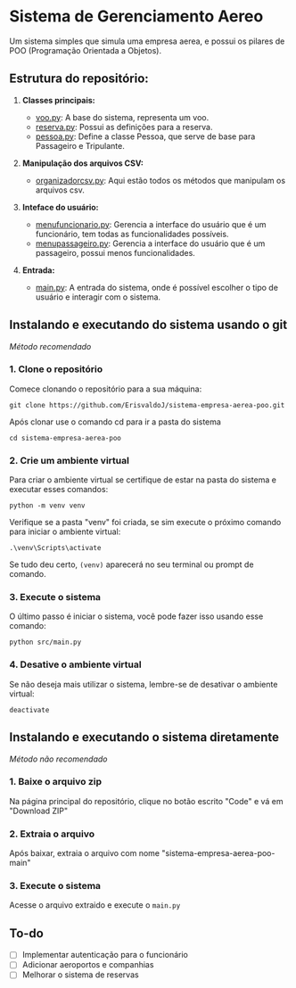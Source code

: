 # Sistema de Gerenciamento Aereo
Um sistema simples que simula uma empresa aerea, e possui os pilares de POO (Programação Orientada a Objetos).

## Estrutura do repositório:

1. **Classes principais:**
    - [voo.py](https://github.com/ErisvaldoJ/sistema-empresa-aerea-poo/blob/main/src/voo/voo.py): A base do sistema, representa um voo.
    - [reserva.py](https://github.com/ErisvaldoJ/sistema-empresa-aerea-poo/blob/main/src/voo/reserva.py): Possui as definições para a reserva.
    - [pessoa.py](https://github.com/ErisvaldoJ/sistema-empresa-aerea-poo/blob/main/src/voo/pessoa.py): Define a classe Pessoa, que serve de base para Passageiro e Tripulante.
  
2. **Manipulação dos arquivos CSV:**
   - [organizadorcsv.py](https://github.com/ErisvaldoJ/sistema-empresa-aerea-poo/blob/main/src/utilities/organizadorcsv.py): Aqui estão todos os métodos que manipulam os arquivos csv.
  
3. **Inteface do usuário:**
   - [menufuncionario.py](https://github.com/ErisvaldoJ/sistema-empresa-aerea-poo/blob/main/src/ui/menufuncionario.py): Gerencia a interface do usuário que é um funcionário, tem todas as funcionalidades possíveis.
   - [menupassageiro.py](https://github.com/ErisvaldoJ/sistema-empresa-aerea-poo/blob/main/src/ui/menupassageiro.py): Gerencia a interface do usuário que é um passageiro, possui menos funcionalidades.
  
4. **Entrada:**
   - [main.py](https://github.com/ErisvaldoJ/sistema-empresa-aerea-poo/blob/main/src/main.py): A entrada do sistema, onde é possível escolher o tipo de usuário e interagir com o sistema.

## Instalando e executando do sistema usando o git

*Método recomendado*

### **1. Clone o repositório**
Comece clonando o repositório para a sua máquina:
```
git clone https://github.com/ErisvaldoJ/sistema-empresa-aerea-poo.git
```
Após clonar use o comando cd para ir a pasta do sistema
```
cd sistema-empresa-aerea-poo
```

### **2. Crie um ambiente virtual**

Para criar o ambiente virtual se certifique de estar na pasta do sistema e executar esses comandos:
```
python -m venv venv
```
Verifique se a pasta "venv" foi criada, se sim execute o próximo comando para iniciar o ambiente virtual:
```
.\venv\Scripts\activate
```
Se tudo deu certo, `(venv)` aparecerá no seu terminal ou prompt de comando.

### **3. Execute o sistema**
O último passo é iniciar o sistema, você pode fazer isso usando esse comando:
```
python src/main.py
```

### **4. Desative o ambiente virtual**
Se não deseja mais utilizar o sistema, lembre-se de desativar o ambiente virtual:
```
deactivate
```

## Instalando e executando o sistema diretamente

*Método não recomendado*

### **1. Baixe o arquivo zip**
Na página principal do repositório, clique no botão escrito "Code" e vá em "Download ZIP"

### **2. Extraia o arquivo**
Após baixar, extraia o arquivo com nome "sistema-empresa-aerea-poo-main"

### **3. Execute o sistema**
Acesse o arquivo extraido e execute o `main.py`

## To-do

- [ ] Implementar autenticação para o funcionário
- [ ] Adicionar aeroportos e companhias
- [ ] Melhorar o sistema de reservas
